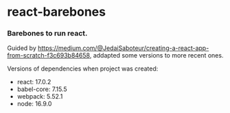 # react-barebones
### Barebones to run react. 
Guided by https://medium.com/@JedaiSaboteur/creating-a-react-app-from-scratch-f3c693b84658, addapted some versions to more recent ones.

Versions of dependencies when project was created:
- react: 17.0.2
- babel-core: 7.15.5
- webpack: 5.52.1
- node: 16.9.0
